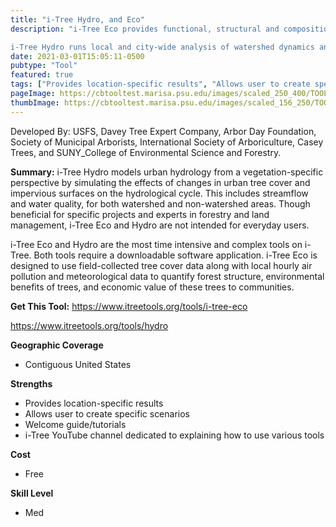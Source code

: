 ```yaml
---
title: "i-Tree Hydro, and Eco"
description: "i-Tree Eco provides functional, structural and compositional information, forecasting models, and management information on local trees.  

i-Tree Hydro runs local and city-wide analysis of watershed dynamics and how trees impact these features"
date: 2021-03-01T15:05:11-0500
pubtype: "Tool"
featured: true
tags: ["Provides location-specific results", "Allows user to create specific scenarios", "Welcome guide/tutorials", "i-Tree YouTube channel dedicated to explaining how to use various tools"]
pageImage: https://cbtooltest.marisa.psu.edu/images/scaled_250_400/TOOLID_57.4_ScreenCapture-1.png
thumbImage: https://cbtooltest.marisa.psu.edu/images/scaled_156_250/TOOLID_57.4_ScreenCapture-1.png
---
```

Developed By: USFS, Davey Tree Expert Company, Arbor Day Foundation, Society of Municipal Arborists, International Society of Arboriculture, Casey Trees, and SUNY_College of Environmental Science and Forestry.

**Summary:** i-Tree Hydro models urban hydrology from a vegetation-specific perspective by simulating the effects of changes in urban tree cover and impervious surfaces on the hydrological cycle. This includes streamflow and water quality, for both watershed and non-watershed areas. Though beneficial for specific projects and experts in forestry and land management, i-Tree Eco and Hydro are not intended for everyday users.

i-Tree Eco and Hydro are the most time intensive and complex tools on i-Tree. Both tools require a downloadable software application. i-Tree Eco is designed to use field-collected tree cover data along with local hourly air pollution and meteorological data to quantify forest structure, environmental benefits of trees, and economic value of these trees to communities.

__**Get This Tool:**__ https://www.itreetools.org/tools/i-tree-eco


https://www.itreetools.org/tools/hydro

__**Geographic Coverage**__
- Contiguous United States

__**Strengths**__
-  Provides location-specific results
-   Allows user to create specific scenarios
-   Welcome guide/tutorials
-   i-Tree YouTube channel dedicated to explaining how to use various tools

__**Cost**__
- Free

__**Skill Level**__
- Med
